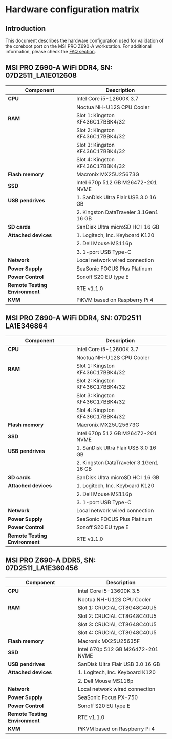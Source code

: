 # Hardware configuration matrix

## Introduction

This document describes the hardware configuration used for validation of the
coreboot port on the MSI PRO Z690-A workstation. For additional information,
please check the [FAQ section](./faq.md).

## MSI PRO Z690-A WiFi DDR4, SN: 07D2511_LA1E012608

| Component                      | Description                                 |
|--------------------------------|---------------------------------------------|
| **CPU**                        | Intel Core i5-12600K 3.7                    |
|                                | Noctua NH-U12S CPU Cooler                   |
| **RAM**                        | Slot 1: Kingston KF436C17BBK4/32            |
|                                | Slot 2: Kingston KF436C17BBK4/32            |
|                                | Slot 3: Kingston KF436C17BBK4/32            |
|                                | Slot 4: Kingston KF436C17BBK4/32            |
| **Flash memory**               | Macronix MX25U25673G                        |
| **SSD**                        | Intel 670p 512 GB M26472-201 NVME           |
| **USB pendrives**              | 1. SanDisk Ultra  Flair USB 3.0 16 GB       |
|                                | 2. Kingston DataTraveler 3.1Gen1 16 GB      |
| **SD cards**                   | SanDisk Ultra microSD HC I 16 GB            |
| **Attached devices**           | 1. Logitech, Inc. Keyboard K120             |
|                                | 2. Dell Mouse MS116p                        |
|                                | 3. 1-port USB Type-C                        |
| **Network**                    | Local network wired connection              |
| **Power Supply**               | SeaSonic FOCUS Plus Platinum                |
| **Power Control**              | Sonoff S20 EU type E                        |
| **Remote Testing Environment** | RTE v1.1.0                                  |
| **KVM**                        | PiKVM based on Raspberry Pi 4               |

## MSI PRO Z690-A WiFi DDR4, SN: 07D2511 LA1E346864

| Component                      | Description                                 |
|--------------------------------|---------------------------------------------|
| **CPU**                        | Intel Core i5-12600K 3.7                    |
|                                | Noctua NH-U12S CPU Cooler                   |
| **RAM**                        | Slot 1: Kingston KF436C17BBK4/32            |
|                                | Slot 2: Kingston KF436C17BBK4/32            |
|                                | Slot 3: Kingston KF436C17BBK4/32            |
|                                | Slot 4: Kingston KF436C17BBK4/32            |
| **Flash memory**               | Macronix MX25U25673G                        |
| **SSD**                        | Intel 670p 512 GB M26472-201 NVME           |
| **USB pendrives**              | 1. SanDisk Ultra  Flair USB 3.0 16 GB       |
|                                | 2. Kingston DataTraveler 3.1Gen1 16 GB      |
| **SD cards**                   | SanDisk Ultra microSD HC I 16 GB            |
| **Attached devices**           | 1. Logitech, Inc. Keyboard K120             |
|                                | 2. Dell Mouse MS116p                        |
|                                | 3. 1-port USB Type-C                        |
| **Network**                    | Local network wired connection              |
| **Power Supply**               | SeaSonic FOCUS Plus Platinum                |
| **Power Control**              | Sonoff S20 EU type E                        |
| **Remote Testing Environment** | RTE v1.1.0                                  |

## MSI PRO Z690-A DDR5, SN: 07D2511_LA1E360456

| Component                      | Description                                 |
|--------------------------------|---------------------------------------------|
| **CPU**                        | Intel Core i5-13600K 3.5                    |
|                                | Noctua NH-U12S CPU Cooler                   |
| **RAM**                        | Slot 1: CRUCIAL CT8G48C40U5                 |
|                                | Slot 2: CRUCIAL CT8G48C40U5                 |
|                                | Slot 3: CRUCIAL CT8G48C40U5                 |
|                                | Slot 4: CRUCIAL CT8G48C40U5                 |
| **Flash memory**               | Macronix MX25U25635F                        |
| **SSD**                        | Intel 670p 512 GB M26472-201 NVME           |
| **USB pendrives**              | SanDisk Ultra  Flair USB 3.0 16 GB          |
| **Attached devices**           | 1. Logitech, Inc. Keyboard K120             |
|                                | 2. Dell Mouse MS116p                        |
| **Network**                    | Local network wired connection              |
| **Power Supply**               | SeaSonic Focus PX-750                       |
| **Power Control**              | Sonoff S20 EU type E                        |
| **Remote Testing Environment** | RTE v1.1.0                                  |
| **KVM**                        | PiKVM based on Raspberry Pi 4               |
